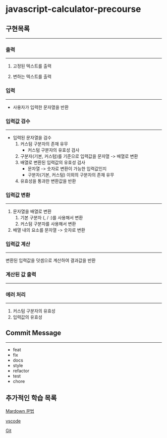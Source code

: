 # javascript-calculator-precourse

## 구현목록

---

### 출력

---

1. 고정된 텍스트를 출력

2. 변하는 텍스트를 출력

### 입력

---

- 사용자가 입력한 문자열을 반환

### 입력값 검수

---

- 입력된 문자열을 검수  
  1. 커스텀 구분자의 존재 유무
      - 커스텀 구분자의 유효성 검사
  2. 구분자(기본, 커스텀)를 기준으로 입력값을 문자열 -> 배열로 변환
  3. 배열로 변환된 입력값의 유효성 검사
      - 문자열 -> 숫자로 변환이 가능한 입력값인지
      - 구분자(기본, 커스텀) 이외의 구분자의 존재 유무
  4. 유효성을 통과한 변환값을 반환

### 입력값 변환

---
1. 문자열을 배열로 변환  
    1. 기본 구분자 (, / :)를 사용해서 변환
    2. 커스텀 구분자를 사용해서 변환
2. 배열 내의 요소를 문자열 -> 숫자로 변환


### 입력값 계산

---

변환된 입력값을 덧셈으로 계산하여 결과값을 반환

### 계산된 값 출력

---

### 에러 처리

---

1. 커스텀 구분자의 유효성
2. 입력값의 유효성  

## Commit Message

---

- feat
- fix
- docs
- style
- refactor
- test
- chore

## 추가적인 학습 목록

[Mardown 문법](https://github.com/thumbthing/javascript-calculator-7/blob/thumbthing/study/markdown.md)

[vscode](../study/vscode.md)

[Git](https://github.com/thumbthing/javascript-calculator-7/blob/thumbthing/study/git.md)

